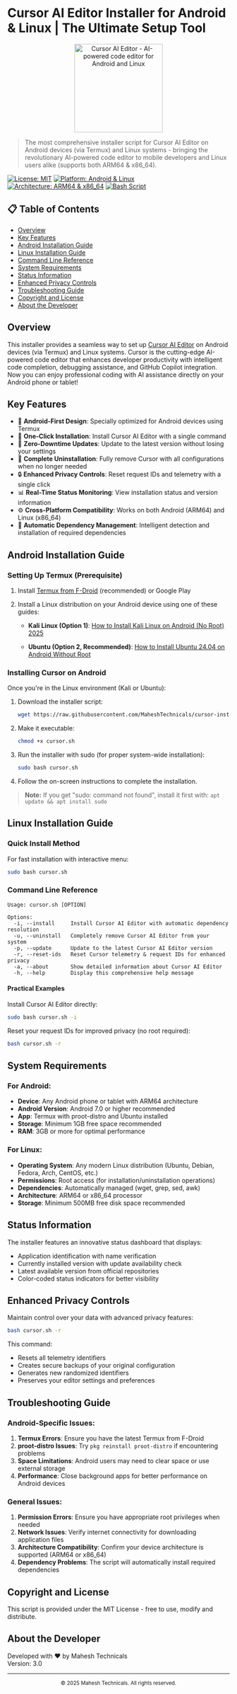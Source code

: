 # Cursor AI Editor Installer for Android & Linux | The Ultimate Setup Tool

<p align="center">
  <img src="logo.jpg" alt="Cursor AI Editor - AI-powered code editor for Android and Linux" width="200">
</p>

> The most comprehensive installer script for Cursor AI Editor on Android devices (via Termux) and Linux systems - bringing the revolutionary AI-powered code editor to mobile developers and Linux users alike (supports both ARM64 & x86_64).

[![License: MIT](https://img.shields.io/badge/License-MIT-yellow.svg)](https://opensource.org/licenses/MIT)
[![Platform: Android & Linux](https://img.shields.io/badge/Platform-Android%20%26%20Linux-brightgreen)](https://github.com/MaheshTechnicals/cursor-installer)
[![Architecture: ARM64 & x86_64](https://img.shields.io/badge/Architecture-ARM64%20%26%20x86__64-blue)](https://github.com/MaheshTechnicals/cursor-installer)
[![Bash Script](https://img.shields.io/badge/Language-Bash-green.svg)](https://github.com/MaheshTechnicals/cursor-installer)

## 📋 Table of Contents
- [Overview](#overview)
- [Key Features](#key-features)
- [Android Installation Guide](#android-installation-guide)
- [Linux Installation Guide](#linux-installation-guide)
- [Command Line Reference](#command-line-reference)
- [System Requirements](#system-requirements)
- [Status Information](#status-information)
- [Enhanced Privacy Controls](#enhanced-privacy-controls)
- [Troubleshooting Guide](#troubleshooting-guide)
- [Copyright and License](#copyright-and-license)
- [About the Developer](#about-the-developer)

## Overview

This installer provides a seamless way to set up [Cursor AI Editor](https://cursor.sh) on Android devices (via Termux) and Linux systems. Cursor is the cutting-edge AI-powered code editor that enhances developer productivity with intelligent code completion, debugging assistance, and GitHub Copilot integration. Now you can enjoy professional coding with AI assistance directly on your Android phone or tablet!

## Key Features

- 📱 **Android-First Design**: Specially optimized for Android devices using Termux
- 🚀 **One-Click Installation**: Install Cursor AI Editor with a single command
- 🔄 **Zero-Downtime Updates**: Update to the latest version without losing your settings
- 🧹 **Complete Uninstallation**: Fully remove Cursor with all configurations when no longer needed
- 🔒 **Enhanced Privacy Controls**: Reset request IDs and telemetry with a single click
- 📊 **Real-Time Status Monitoring**: View installation status and version information
- ⚙️ **Cross-Platform Compatibility**: Works on both Android (ARM64) and Linux (x86_64)
- 🔧 **Automatic Dependency Management**: Intelligent detection and installation of required dependencies

## Android Installation Guide

### Setting Up Termux (Prerequisite)

1. Install [Termux from F-Droid](https://f-droid.org/en/packages/com.termux/) (recommended) or Google Play

2. Install a Linux distribution on your Android device using one of these guides:
   
   - **Kali Linux (Option 1)**: [How to Install Kali Linux on Android (No Root) 2025](https://maheshtechnicals.com/how-to-install-kali-linux-on-android-no-root-2024/)
   
   - **Ubuntu (Option 2, Recommended)**: [How to Install Ubuntu 24.04 on Android Without Root](https://maheshtechnicals.com/how-to-install-ubuntu-24-04-on-android-without-root/)

### Installing Cursor on Android

Once you're in the Linux environment (Kali or Ubuntu):

1. Download the installer script:
   ```bash
   wget https://raw.githubusercontent.com/MaheshTechnicals/cursor-installer/main/cursor.sh
   ```

2. Make it executable:
   ```bash
   chmod +x cursor.sh
   ```

3. Run the installer with sudo (for proper system-wide installation):
   ```bash
   sudo bash cursor.sh
   ```

4. Follow the on-screen instructions to complete the installation.

> **Note:** If you get "sudo: command not found", install it first with: `apt update && apt install sudo`

## Linux Installation Guide

### Quick Install Method

For fast installation with interactive menu:

```bash
sudo bash cursor.sh
```

### Command Line Reference

```
Usage: cursor.sh [OPTION]

Options:
  -i, --install     Install Cursor AI Editor with automatic dependency resolution
  -u, --uninstall   Completely remove Cursor AI Editor from your system
  -p, --update      Update to the latest Cursor AI Editor version
  -r, --reset-ids   Reset Cursor telemetry & request IDs for enhanced privacy
  -a, --about       Show detailed information about Cursor AI Editor
  -h, --help        Display this comprehensive help message
```

#### Practical Examples

Install Cursor AI Editor directly:
```bash
sudo bash cursor.sh -i
```

Reset your request IDs for improved privacy (no root required):
```bash
bash cursor.sh -r
```

## System Requirements

### For Android:
- **Device**: Any Android phone or tablet with ARM64 architecture
- **Android Version**: Android 7.0 or higher recommended
- **App**: Termux with proot-distro and Ubuntu installed
- **Storage**: Minimum 1GB free space recommended
- **RAM**: 3GB or more for optimal performance

### For Linux:
- **Operating System**: Any modern Linux distribution (Ubuntu, Debian, Fedora, Arch, CentOS, etc.)
- **Permissions**: Root access (for installation/uninstallation operations)
- **Dependencies**: Automatically managed (wget, grep, sed, awk)
- **Architecture**: ARM64 or x86_64 processor
- **Storage**: Minimum 500MB free disk space recommended

## Status Information

The installer features an innovative status dashboard that displays:
- Application identification with name verification
- Currently installed version with update availability check
- Latest available version from official repositories
- Color-coded status indicators for better visibility

## Enhanced Privacy Controls

Maintain control over your data with advanced privacy features:

```bash
bash cursor.sh -r
```

This command:
- Resets all telemetry identifiers
- Creates secure backups of your original configuration
- Generates new randomized identifiers
- Preserves your editor settings and preferences

## Troubleshooting Guide

### Android-Specific Issues:
1. **Termux Errors**: Ensure you have the latest Termux from F-Droid
2. **proot-distro Issues**: Try `pkg reinstall proot-distro` if encountering problems
3. **Space Limitations**: Android users may need to clear space or use external storage
4. **Performance**: Close background apps for better performance on Android devices

### General Issues:
1. **Permission Errors**: Ensure you have appropriate root privileges when needed
2. **Network Issues**: Verify internet connectivity for downloading application files
3. **Architecture Compatibility**: Confirm your device architecture is supported (ARM64 or x86_64)
4. **Dependency Problems**: The script will automatically install required dependencies

## Copyright and License

This script is provided under the MIT License - free to use, modify and distribute.

## About the Developer

Developed with ❤️ by Mahesh Technicals  
Version: 3.0

---

<p align="center">
  <sub>© 2025 Mahesh Technicals. All rights reserved.</sub>
</p>
